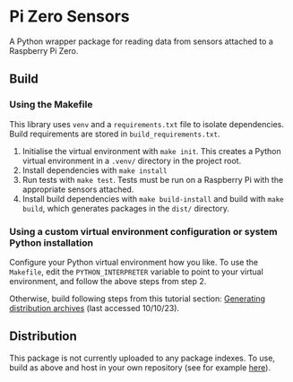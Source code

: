 # Pi Zero Sensors

A Python wrapper package for reading data from sensors attached to a Raspberry Pi Zero.

## Build

### Using the Makefile

This library uses `venv` and a `requirements.txt` file to isolate dependencies. Build requirements are stored in `build_requirements.txt`.

1. Initialise the virtual environment with `make init`. This creates a Python virtual environment in a `.venv/` directory in the project root.
2. Install dependencies with `make install`
3. Run tests with `make test`. Tests must be run on a Raspberry Pi with the appropriate sensors attached.
4. Install build dependencies with `make build-install` and build with `make build`, which generates packages in the `dist/` directory.

### Using a custom virtual environment configuration or system Python installation

Configure your Python virtual environment how you like. To use the `Makefile`, edit the `PYTHON_INTERPRETER` variable to point to your virtual environment, and follow the above steps from step 2.

Otherwise, build following steps from this tutorial section: [Generating distribution archives](https://packaging.python.org/en/latest/tutorials/packaging-projects/#generating-distribution-archives) (last accessed 10/10/23).

## Distribution

This package is not currently uploaded to any package indexes. To use, build as above and host in your own repository (see for example [here](https://packaging.python.org/en/latest/guides/hosting-your-own-index/)).
